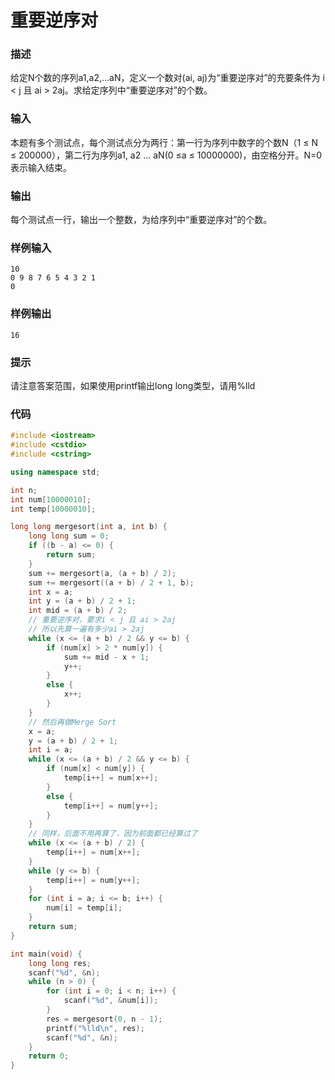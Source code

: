 # 重要逆序对

### 描述
给定N个数的序列a1,a2,...aN，定义一个数对(ai, aj)为“重要逆序对”的充要条件为 i < j 且 ai > 2aj。求给定序列中“重要逆序对”的个数。

### 输入
本题有多个测试点，每个测试点分为两行：第一行为序列中数字的个数N（1 ≤ N ≤ 200000），第二行为序列a1, a2 ... aN(0 ≤a ≤ 10000000)，由空格分开。N=0表示输入结束。

### 输出
每个测试点一行，输出一个整数，为给序列中“重要逆序对”的个数。

### 样例输入
```
10
0 9 8 7 6 5 4 3 2 1
0
```

### 样例输出
```
16
```

### 提示
请注意答案范围，如果使用printf输出long long类型，请用%lld

### 代码

```cpp
#include <iostream>
#include <cstdio>
#include <cstring>

using namespace std;

int n;
int num[10000010];
int temp[10000010];

long long mergesort(int a, int b) {
	long long sum = 0;
	if ((b - a) <= 0) {
		return sum;
	}
	sum += mergesort(a, (a + b) / 2);
	sum += mergesort((a + b) / 2 + 1, b);
	int x = a;
	int y = (a + b) / 2 + 1;
	int mid = (a + b) / 2;
	// 重要逆序对，要求i < j 且 ai > 2aj
	// 所以先算一遍有多少ai > 2aj
	while (x <= (a + b) / 2 && y <= b) {
		if (num[x] > 2 * num[y]) {
			sum += mid - x + 1;
			y++;
		}
		else {
			x++;
		}
	}
	// 然后再做Merge Sort
	x = a;
	y = (a + b) / 2 + 1;
	int i = a;
	while (x <= (a + b) / 2 && y <= b) {
		if (num[x] < num[y]) {
			temp[i++] = num[x++];
		}
		else {
			temp[i++] = num[y++];
		}
	}
	// 同样，后面不用再算了，因为前面都已经算过了
	while (x <= (a + b) / 2) {
		temp[i++] = num[x++];
	}
	while (y <= b) {
		temp[i++] = num[y++];
	}
	for (int i = a; i <= b; i++) {
		num[i] = temp[i];
	}
	return sum;
}

int main(void) {
	long long res;
	scanf("%d", &n);
	while (n > 0) {
		for (int i = 0; i < n; i++) {
			scanf("%d", &num[i]);
		}
		res = mergesort(0, n - 1);
		printf("%lld\n", res);
		scanf("%d", &n);
	}
	return 0;
}
```
